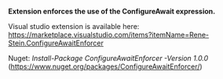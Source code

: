 **Extension enforces the use of the ConfigureAwait expression.**

Visual studio extension is available here: https://marketplace.visualstudio.com/items?itemName=Rene-Stein.ConfigureAwaitEnforcer


Nuget:  _Install-Package ConfigureAwaitEnforcer -Version 1.0.0_
(https://www.nuget.org/packages/ConfigureAwaitEnforcer/)
